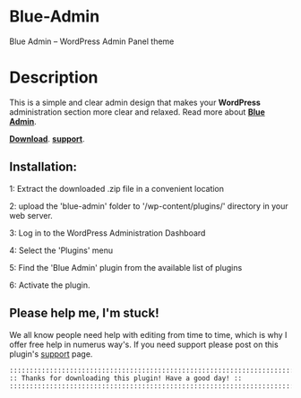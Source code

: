 Blue-Admin
==========

Blue Admin – WordPress Admin Panel theme

Description
==========
This is a simple and clear admin design that makes your **WordPress** administration section more clear and relaxed. Read more about **[Blue Admin](http://linesh.com/projects/blue-admin/)**. 

**[Download](http://linesh.com/projects/blue-admin/)**. 
**[support](http://linesh.com/forums/forum/plugins/blue-admin/)**. 


Installation:
------------------------------------
1: Extract the downloaded .zip file in a convenient location

2: upload the 'blue-admin' folder to '/wp-content/plugins/' directory in your web server.

3: Log in to the WordPress Administration Dashboard

4: Select the 'Plugins' menu

5: Find the 'Blue Admin' plugin from the available list of plugins

6: Activate the plugin.
	
	
Please help me, I'm stuck!
------------------------------------
We all know people need help with editing from time to time, which is why I offer free help in numerus way's. If you  need support please post on this plugin's [support](http://linesh.com/forums/forum/plugins/blue-admin/) page.

	

	::::::::::::::::::::::::::::::::::::::::::::::::::::::::::::::::::::::::::::::::::::
	:: Thanks for downloading this plugin! Have a good day! :: 
	:::::::::::::::::::::::::::::::::::::::::::::::::::::::::::::::::::::::::::::::::::: 
